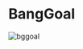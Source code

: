 # BangGoal

![bggoal](https://user-images.githubusercontent.com/16913686/58233274-cf06a980-7d65-11e9-8667-156f21284400.PNG)
